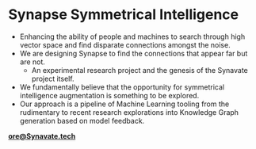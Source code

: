 # Synapse Symmetrical Intelligence

- Enhancing the ability of people and machines to search through high vector space and find disparate connections amongst the noise.
- We are designing Synapse to find the connections that appear far but are not.
  - An experimental research project and the genesis of the Synavate project itself.
- We fundamentally believe that the opportunity for symmetrical intelligence augmentation is something to be explored.
- Our approach is a pipeline of Machine Learning tooling from the rudimentary to recent research explorations into Knowledge Graph generation based on model feedback.

**ore@Synavate.tech**